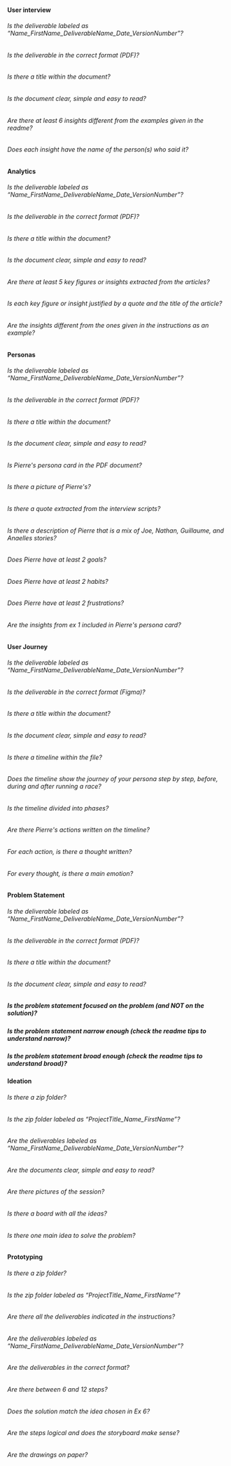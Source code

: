 #### User interview

###### Is the deliverable labeled as “Name_FirstName_DeliverableName_Date_VersionNumber”?

###### Is the deliverable in the correct format (PDF)?

###### Is there a title within the document?

###### Is the document clear, simple and easy to read?

###### Are there at least 6 insights different from the examples given in the readme?

###### Does each insight have the name of the person(s) who said it?

#### Analytics

###### Is the deliverable labeled as “Name_FirstName_DeliverableName_Date_VersionNumber”?

###### Is the deliverable in the correct format (PDF)?

###### Is there a title within the document?

###### Is the document clear, simple and easy to read?

###### Are there at least 5 key figures or insights extracted from the articles?

###### Is each key figure or insight justified by a quote and the title of the article?

###### Are the insights different from the ones given in the instructions as an example?

#### Personas

###### Is the deliverable labeled as “Name_FirstName_DeliverableName_Date_VersionNumber”?

###### Is the deliverable in the correct format (PDF)?

###### Is there a title within the document?

###### Is the document clear, simple and easy to read?

###### Is Pierre's persona card in the PDF document?

###### Is there a picture of Pierre's?

###### Is there a quote extracted from the interview scripts?

###### Is there a description of Pierre that is a mix of Joe, Nathan, Guillaume, and Anaelles stories?

###### Does Pierre have at least 2 goals?

###### Does Pierre have at least 2 habits?

###### Does Pierre have at least 2 frustrations?

###### Are the insights from ex 1 included in Pierre's persona card?

#### User Journey

###### Is the deliverable labeled as “Name_FirstName_DeliverableName_Date_VersionNumber”?

###### Is the deliverable in the correct format (Figma)?

###### Is there a title within the document?

###### Is the document clear, simple and easy to read?

###### Is there a timeline within the file?

###### Does the timeline show the journey of your persona step by step, before, during and after running a race?

###### Is the timeline divided into phases?

###### Are there Pierre's actions written on the timeline?

###### For each action, is there a thought written?

###### For every thought, is there a main emotion?

#### Problem Statement

###### Is the deliverable labeled as “Name_FirstName_DeliverableName_Date_VersionNumber”?

###### Is the deliverable in the correct format (PDF)?

###### Is there a title within the document?

###### Is the document clear, simple and easy to read?

##### Is the problem statement focused on the problem (and NOT on the solution)?

##### Is the problem statement narrow enough (check the readme tips to understand narrow)?

##### Is the problem statement broad enough (check the readme tips to understand broad)?

#### Ideation

###### Is there a zip folder?

###### Is the zip folder labeled as “ProjectTitle_Name_FirstName”?

###### Are the deliverables labeled as “Name_FirstName_DeliverableName_Date_VersionNumber”?

###### Are the documents clear, simple and easy to read?

###### Are there pictures of the session?

###### Is there a board with all the ideas?

###### Is there one main idea to solve the problem?

#### Prototyping

###### Is there a zip folder?

###### Is the zip folder labeled as “ProjectTitle_Name_FirstName”?

###### Are there all the deliverables indicated in the instructions?

###### Are the deliverables labeled as “Name_FirstName_DeliverableName_Date_VersionNumber”?

###### Are the deliverables in the correct format?

###### Are there between 6 and 12 steps?

###### Does the solution match the idea chosen in Ex 6?

###### Are the steps logical and does the storyboard make sense?

###### Are the drawings on paper?
